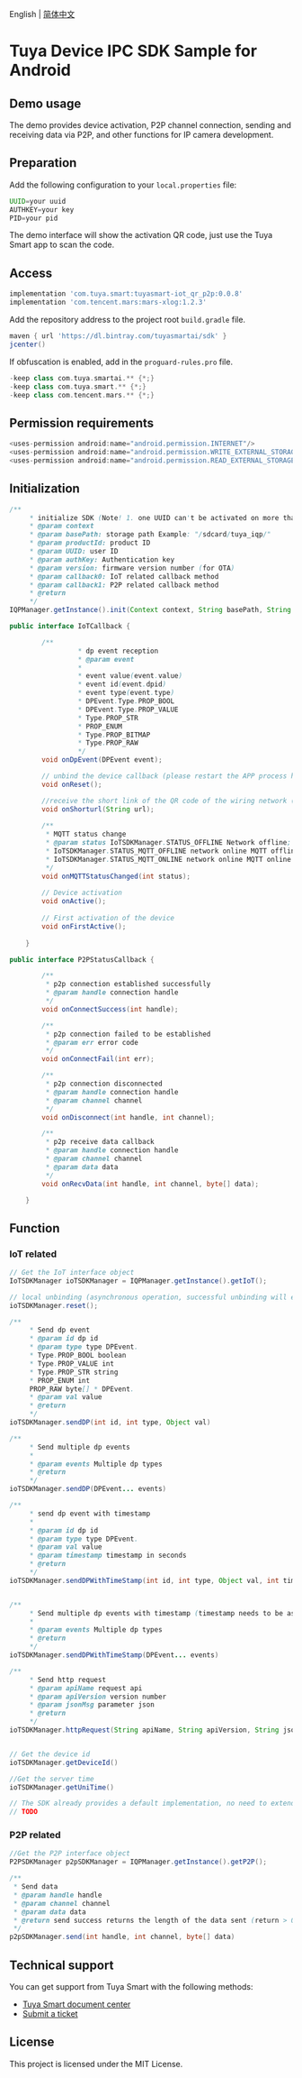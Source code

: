 English | [简体中文](./README_cn.md)

# Tuya Device IPC SDK Sample for Android

## Demo usage

The demo provides device activation, P2P channel connection, sending and receiving data via P2P, and other functions for IP camera development.

## Preparation

Add the following configuration to your `local.properties` file:

```groovy
UUID=your uuid  
AUTHKEY=your key  
PID=your pid
```

The demo interface will show the activation QR code, just use the Tuya Smart app to scan the code.

## Access

```groovy
implementation 'com.tuya.smart:tuyasmart-iot_qr_p2p:0.0.8'
implementation 'com.tencent.mars:mars-xlog:1.2.3'
```

Add the repository address to the project root `build.gradle` file.

```groovy
maven { url 'https://dl.bintray.com/tuyasmartai/sdk' }
jcenter()
```

If obfuscation is enabled, add in the `proguard-rules.pro` file.

```groovy
-keep class com.tuya.smartai.** {*;}
-keep class com.tuya.smart.** {*;}
-keep class com.tencent.mars.** {*;}
```

## Permission requirements

```java
<uses-permission android:name="android.permission.INTERNET"/>
<uses-permission android:name="android.permission.WRITE_EXTERNAL_STORAGE"/>
<uses-permission android:name="android.permission.READ_EXTERNAL_STORAGE"/>
```

## Initialization

```java
/**
     * initialize SDK (Note! 1. one UUID can't be activated on more than one device at the same time; 2. the same process can only be initialized once, and you need to kill the process where initialization is done when you exit)
     * @param context
     * @param basePath: storage path Example: "/sdcard/tuya_iqp/"
     * @param productId: product ID
     * @param UUID: user ID
     * @param authKey: Authentication key
     * @param version: firmware version number (for OTA)
     * @param callback0: IoT related callback method
     * @param callback1: P2P related callback method
     * @return
     */
IQPManager.getInstance().init(Context context, String basePath, String productId, String uuid, String authorKey, String version, IoTCallback callback0, P2PStatusCallback callback1);

public interface IoTCallback {

        /**
                 * dp event reception
                 * @param event
                 * 
                 * event value(event.value)
                 * event id(event.dpid)
                 * event type(event.type)
                 * DPEvent.Type.PROP_BOOL
                 * DPEvent.Type.PROP_VALUE
                 * Type.PROP_STR
                 * PROP_ENUM
                 * Type.PROP_BITMAP
                 * Type.PROP_RAW
                 */
        void onDpEvent(DPEvent event);

        // unbind the device callback (please restart the APP process here, otherwise it will affect the secondary network allocation)
        void onReset();

        //receive the short link of the QR code of the wiring network (null in case of failure to get it)
        void onShorturl(String url);
        
        /**
         * MQTT status change
         * @param status IoTSDKManager.STATUS_OFFLINE Network offline; 
         * IoTSDKManager.STATUS_MQTT_OFFLINE network online MQTT offline; 
         * IoTSDKManager.STATUS_MQTT_ONLINE network online MQTT online
         */
        void onMQTTStatusChanged(int status);
        
        // Device activation
        void onActive();
        
        // First activation of the device
        void onFirstActive();
        
    }

public interface P2PStatusCallback {

        /**
         * p2p connection established successfully
         * @param handle connection handle
         */
        void onConnectSuccess(int handle);

        /**
         * p2p connection failed to be established
         * @param err error code
         */
        void onConnectFail(int err);

        /**
         * p2p connection disconnected
         * @param handle connection handle
         * @param channel channel
         */
        void onDisconnect(int handle, int channel);

        /**
         * p2p receive data callback
         * @param handle connection handle
         * @param channel channel
         * @param data data
         */
        void onRecvData(int handle, int channel, byte[] data);

    }
```

## Function

### IoT related

``` java
// Get the IoT interface object
IoTSDKManager ioTSDKManager = IQPManager.getInstance().getIoT();

// local unbinding (asynchronous operation, successful unbinding will enter onReset callback)
ioTSDKManager.reset();

/**
     * Send dp event
     * @param id dp id
     * @param type type DPEvent.
     * Type.PROP_BOOL boolean
     * Type.PROP_VALUE int
     * Type.PROP_STR string
     * PROP_ENUM int
     PROP_RAW byte[] * DPEvent.
     * @param val value
     * @return
     */
ioTSDKManager.sendDP(int id, int type, Object val)

/**
     * Send multiple dp events
     *
     * @param events Multiple dp types
     * @return
     */
ioTSDKManager.sendDP(DPEvent... events)

/**
     * send dp event with timestamp
     *
     * @param id dp id
     * @param type type DPEvent.
     * @param val value
     * @param timestamp timestamp in seconds
     * @return
     */
ioTSDKManager.sendDPWithTimeStamp(int id, int type, Object val, int timestamp)


/**
     * Send multiple dp events with timestamp (timestamp needs to be assigned in DPEvent.timestamp)
     *
     * @param events Multiple dp types
     * @return
     */
ioTSDKManager.sendDPWithTimeStamp(DPEvent... events)

/**
     * Send http request
     * @param apiName request api
     * @param apiVersion version number
     * @param jsonMsg parameter json
     * @return
     */
ioTSDKManager.httpRequest(String apiName, String apiVersion, String jsonMsg)


// Get the device id
ioTSDKManager.getDeviceId()

//Get the server time
ioTSDKManager.getUniTime()

// The SDK already provides a default implementation, no need to extend this method if you don't need it.
// TODO

```

### P2P related

```java
//Get the P2P interface object
P2PSDKManager p2pSDKManager = IQPManager.getInstance().getP2P();

/**
 * Send data
 * @param handle handle
 * @param channel channel
 * @param data data
 * @return send success returns the length of the data sent (return > 0); send failure returns the error code (return < 0)
 */
p2pSDKManager.send(int handle, int channel, byte[] data)
```

## Technical support

You can get support from Tuya Smart with the following methods:

* [Tuya Smart document center](https://developer.tuya.com/en/docs/iot)
* [Submit a ticket](https://service.console.tuya.com/)

## License

This project is licensed under the MIT License.
